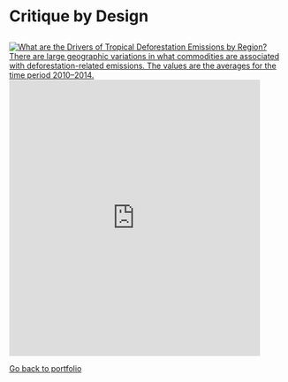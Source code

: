 # Critique by Design

## 




<div class='tableauPlaceholder' id='viz1663699823537' style='position: relative'><noscript><a href='#'><img alt='What are the Drivers of Tropical Deforestation Emissions by Region?There are large geographic variations in what commodities are associated with deforestation-related emissions. The values are the averages for the time period 2010–2014. ' src='https:&#47;&#47;public.tableau.com&#47;static&#47;images&#47;As&#47;Assignment_16636996624560&#47;1&#47;1_rss.png' style='border: none' /></a></noscript><object class='tableauViz'  style='display:none;'><param name='host_url' value='https%3A%2F%2Fpublic.tableau.com%2F' /> <param name='embed_code_version' value='3' /> <param name='site_root' value='' /><param name='name' value='Assignment_16636996624560&#47;1' /><param name='tabs' value='no' /><param name='toolbar' value='yes' /><param name='static_image' value='https:&#47;&#47;public.tableau.com&#47;static&#47;images&#47;As&#47;Assignment_16636996624560&#47;1&#47;1.png' /> <param name='animate_transition' value='yes' /><param name='display_static_image' value='yes' /><param name='display_spinner' value='yes' /><param name='display_overlay' value='yes' /><param name='display_count' value='yes' /><param name='language' value='zh-CN' /></object></div>                <script type='text/javascript'>                    var divElement = document.getElementById('viz1663699823537');                    var vizElement = divElement.getElementsByTagName('object')[0];                    vizElement.style.width='100%';vizElement.style.height=(divElement.offsetWidth*0.75)+'px';                    var scriptElement = document.createElement('script');                    scriptElement.src = 'https://public.tableau.com/javascripts/api/viz_v1.js';                    vizElement.parentNode.insertBefore(scriptElement, vizElement);                </script>



<iframe src="https://public.tableau.com/views/Assignment_16636996624560/1?:showVizHome=no&:embed=true" width="90%" height="500" seamless frameborder="0" scrolling="no"></iframe>







[Go back to portfolio](/README.md)
